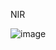NIR

![image](https://user-images.githubusercontent.com/43282255/161638016-28c1ee8c-1b12-4c29-a5eb-287e8e63ddf2.png)
